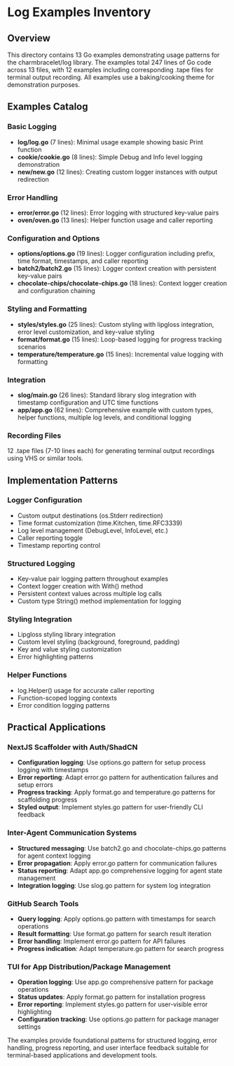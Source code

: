 # Log Examples Inventory

## Overview
This directory contains 13 Go examples demonstrating usage patterns for the charmbracelet/log library. The examples total 247 lines of Go code across 13 files, with 12 examples including corresponding .tape files for terminal output recording. All examples use a baking/cooking theme for demonstration purposes.

## Examples Catalog

### Basic Logging
- **log/log.go** (7 lines): Minimal usage example showing basic Print function
- **cookie/cookie.go** (8 lines): Simple Debug and Info level logging demonstration
- **new/new.go** (12 lines): Creating custom logger instances with output redirection

### Error Handling
- **error/error.go** (12 lines): Error logging with structured key-value pairs
- **oven/oven.go** (13 lines): Helper function usage and caller reporting

### Configuration and Options
- **options/options.go** (19 lines): Logger configuration including prefix, time format, timestamps, and caller reporting
- **batch2/batch2.go** (15 lines): Logger context creation with persistent key-value pairs
- **chocolate-chips/chocolate-chips.go** (18 lines): Context logger creation and configuration chaining

### Styling and Formatting
- **styles/styles.go** (25 lines): Custom styling with lipgloss integration, error level customization, and key-value styling
- **format/format.go** (15 lines): Loop-based logging for progress tracking scenarios
- **temperature/temperature.go** (15 lines): Incremental value logging with formatting

### Integration
- **slog/main.go** (26 lines): Standard library slog integration with timestamp configuration and UTC time functions
- **app/app.go** (62 lines): Comprehensive example with custom types, helper functions, multiple log levels, and conditional logging

### Recording Files
12 .tape files (7-10 lines each) for generating terminal output recordings using VHS or similar tools.

## Implementation Patterns

### Logger Configuration
- Custom output destinations (os.Stderr redirection)
- Time format customization (time.Kitchen, time.RFC3339)
- Log level management (DebugLevel, InfoLevel, etc.)
- Caller reporting toggle
- Timestamp reporting control

### Structured Logging
- Key-value pair logging pattern throughout examples
- Context logger creation with With() method
- Persistent context values across multiple log calls
- Custom type String() method implementation for logging

### Styling Integration
- Lipgloss styling library integration
- Custom level styling (background, foreground, padding)
- Key and value styling customization
- Error highlighting patterns

### Helper Functions
- log.Helper() usage for accurate caller reporting
- Function-scoped logging contexts
- Error condition logging patterns

## Practical Applications

### NextJS Scaffolder with Auth/ShadCN
- **Configuration logging**: Use options.go pattern for setup process logging with timestamps
- **Error reporting**: Adapt error.go pattern for authentication failures and setup errors
- **Progress tracking**: Apply format.go and temperature.go patterns for scaffolding progress
- **Styled output**: Implement styles.go pattern for user-friendly CLI feedback

### Inter-Agent Communication Systems
- **Structured messaging**: Use batch2.go and chocolate-chips.go patterns for agent context logging
- **Error propagation**: Apply error.go pattern for communication failures
- **Status reporting**: Adapt app.go comprehensive logging for agent state management
- **Integration logging**: Use slog.go pattern for system log integration

### GitHub Search Tools
- **Query logging**: Apply options.go pattern with timestamps for search operations
- **Result formatting**: Use format.go pattern for search result iteration
- **Error handling**: Implement error.go pattern for API failures
- **Progress indication**: Adapt temperature.go pattern for search progress

### TUI for App Distribution/Package Management
- **Operation logging**: Use app.go comprehensive pattern for package operations
- **Status updates**: Apply format.go pattern for installation progress
- **Error reporting**: Implement styles.go pattern for user-visible error highlighting
- **Configuration tracking**: Use options.go pattern for package manager settings

The examples provide foundational patterns for structured logging, error handling, progress reporting, and user interface feedback suitable for terminal-based applications and development tools.
